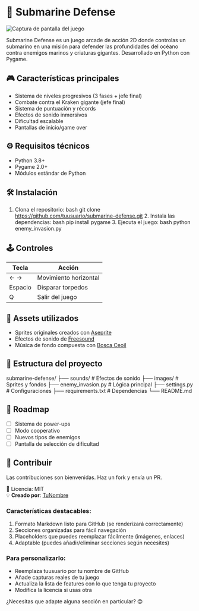 # 🌊 Submarine Defense

![Captura de pantalla del juego](images/game_screenshot.png) <!-- Reemplaza con tu imagen -->

Submarine Defense es un juego arcade de acción 2D donde controlas un submarino en una misión para defender las profundidades del océano contra enemigos marinos y criaturas gigantes. Desarrollado en Python con Pygame.

## 🎮 Características principales
- Sistema de niveles progresivos (3 fases + jefe final)
- Combate contra el Kraken gigante (jefe final)
- Sistema de puntuación y récords
- Efectos de sonido inmersivos
- Dificultad escalable
- Pantallas de inicio/game over

## ⚙️ Requisitos técnicos
- Python 3.8+
- Pygame 2.0+
- Módulos estándar de Python

## 🛠 Instalación
1. Clona el repositorio:
   bash
   git clone https://github.com/tuusuario/submarine-defense.git
   2. Instala las dependencias:
   bash
   pip install pygame
   3. Ejecuta el juego:
   bash
   python enemy_invasion.py
   
## 🕹 Controles
| Tecla      | Acción               |
|------------|----------------------|
| ← →        | Movimiento horizontal|
| Espacio    | Disparar torpedos    |
| Q          | Salir del juego      |

## 🎨 Assets utilizados
- Sprites originales creados con [Aseprite](https://www.aseprite.org/)
- Efectos de sonido de [Freesound](https://freesound.org/)
- Música de fondo compuesta con [Bosca Ceoil](https://boscaceoil.net/)

## 📂 Estructura del proyecto
submarine-defense/
├── sounds/          # Efectos de sonido
├── images/          # Sprites y fondos
├── enemy_invasion.py # Lógica principal
├── settings.py      # Configuraciones
├── requirements.txt # Dependencias
└── README.md


## 🚀 Roadmap
- [ ] Sistema de power-ups
- [ ] Modo cooperativo
- [ ] Nuevos tipos de enemigos
- [ ] Pantalla de selección de dificultad

## 🤝 Contribuir
Las contribuciones son bienvenidas. Haz un fork y envía un PR.

📝 Licencia: MIT  
💡 **Creado por**: [TuNombre](https://github.com/tuusuario)


### Características destacables:
1. Formato Markdown listo para GitHub (se renderizará correctamente)
2. Secciones organizadas para fácil navegación
3. Placeholders que puedes reemplazar fácilmente (imágenes, enlaces)
4. Adaptable (puedes añadir/eliminar secciones según necesites)

### Para personalizarlo:
- Reemplaza tuusuario por tu nombre de GitHub
- Añade capturas reales de tu juego
- Actualiza la lista de features con lo que tenga tu proyecto
- Modifica la licencia si usas otra

¿Necesitas que adapte alguna sección en particular? 😊
